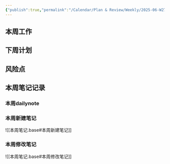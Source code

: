 ```yaml
---
{"publish":true,"permalink":"/Calendar/Plan & Review/Weekly/2025-06-W27.md","created":"2025-07-02T01:45:38.460+08:00","modified":"2025-07-08T21:52:39.345+08:00","published":"2025-07-08T21:52:39.345+08:00","cssclasses":""}
---
```



## 本周工作

## 下周计划

## 风险点


## 本周笔记记录

### 本周dailynote

### 本周新建笔记

![[本周笔记.base#本周新建笔记]]

### 本周修改笔记

![[本周笔记.base#本周修改笔记]]

